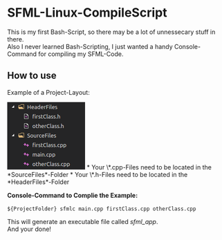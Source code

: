# SFML-Linux-CompileScript
  This is my first Bash-Script, so there may be a lot of unnessecary stuff in there.  
  Also I never learned Bash-Scripting, I just wanted a handy Console-Command for compiling my SFML-Code.  
## How to use
Example of a Project-Layout:  
  
  <img src="https://raw.githubusercontent.com/EineSalatgurke/SFML-Linux-CompileScript/master/projectLayout.png">
* Your \*.cpp-Files need to be located in the *SourceFiles*-Folder
* Your \*.h-Files need to be located in the *HeaderFiles*-Folder
  
__Console-Command to Complie the Example:__
```
${ProjectFolder} sfmlc main.cpp firstClass.cpp otherClass.cpp
```
This will generate an executable file called *sfml_app*.  
And your done!
</ul>
